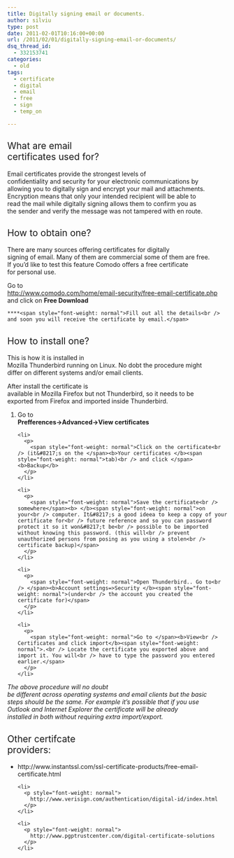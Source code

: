 ```yaml
---
title: Digitally signing email or documents.
author: silviu
type: post
date: 2011-02-01T10:16:00+00:00
url: /2011/02/01/digitally-signing-email-or-documents/
dsq_thread_id:
  - 332153741
categories:
  - old
tags:
  - certificate
  - digital
  - email
  - free
  - sign
  - temp_on

---
```

<h2 class="western" style="font-weight: normal">
  What are email<br /> certificates used for?
</h2>

<p align="JUSTIFY">
  Email certificates provide the strongest levels of<br /> confidentiality and security for your electronic communications by<br /> allowing you to digitally sign and encrypt your mail and attachments.<br /> Encryption means that only your intended recipient will be able to<br /> read the mail while digitally signing allows them to confirm you as<br /> the sender and verify the message was not tampered with en route.
</p>

<h2 class="western" style="font-weight: normal">
  How to obtain one?
</h2>

There are many sources offering certificates for digitally  
signing of email. Many of them are commercial some of them are free.  
If you&#8217;d like to test this feature Comodo offers a free certificate  
for personal use.

Go to  
http://www.comodo.com/home/email-security/free-email-certificate.php  
and click on **Free Download**

	****<span style="font-weight: normal">Fill out all the details<br /> and soon you will receive the certificate by email.</span>

<h2 class="western" style="font-weight: normal">
  How to install one?
</h2>

<p style="font-weight: normal">
  This is how it is installed in<br /> Mozilla Thunderbird running on Linux. No dobt the procedure might<br /> differ on different systems and/or email clients.
</p>

<p style="font-weight: normal">
  After install the certificate is<br /> available in Mozilla Firefox but not Thunderbird, so it needs to be<br /> exported from Firefox and imported inside Thunderbird.
</p>

<p style="font-weight: normal">
  <ol>
    <li>
      <p>
        <span style="font-weight: normal">Go to<br /> </span><b>Prefferences->Advanced->View certificates</b>
      </p>
    </li>
    
    <li>
      <p>
        <span style="font-weight: normal">Click on the certificate<br /> (it&#8217;s on the </span><b>Your certificates </b><span style="font-weight: normal">tab)<br /> and click </span><b>Backup</b>
      </p>
    </li>
    
    <li>
      <p>
        <span style="font-weight: normal">Save the certificate<br /> somewhere</span><b> </b><span style="font-weight: normal">on your<br /> computer. It&#8217;s a good ideea to keep a copy of your certificate for<br /> future reference and so you can password protect it so it won&#8217;t be<br /> possible to be imported without knowing this password. (this will<br /> prevent unauthorized persons from posing as you using a stolen<br /> certificate backup)</span>
      </p>
    </li>
    
    <li>
      <p>
        <span style="font-weight: normal">Open Thunderbird.. Go to<br /> </span><b>Account settings=>Security </b><span style="font-weight: normal">(under<br /> the account you created the certificate for)</span>
      </p>
    </li>
    
    <li>
      <p>
        <span style="font-weight: normal">Go to </span><b>View<br /> Certificates and click import</b><span style="font-weight: normal">.<br /> Locate the certificate you exported above and import it. You will<br /> have to type the password you entered earlier.</span>
      </p>
    </li>
  </ol>
  
  <p style="font-weight: normal">
    <i> The above procedure will no doubt<br /> be different across operating systems and email clients but the basic<br /> steps should be the same. For example it&#8217;s possible that if you use<br /> Outlook and Internet Explorer the certificate will be already<br /> installed in both without requiring extra import/export.</i>
  </p>
  
  <h2 class="western" style="font-weight: normal">
    Other certifcate<br /> providers:
  </h2>
  
  <ul>
    <li>
      <p style="font-weight: normal">
        http://www.instantssl.com/ssl-certificate-products/free-email-certificate.html
      </p>
    </li>
    
    <li>
      <p style="font-weight: normal">
        http://www.verisign.com/authentication/digital-id/index.html
      </p>
    </li>
    
    <li>
      <p style="font-weight: normal">
        http://www.pgptrustcenter.com/digital-certificate-solutions
      </p>
    </li>
  </ul>